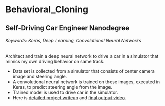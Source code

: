 # Behavioral_Cloning

## Self-Driving Car Engineer Nanodegree

###### Keywords: Keras, Deep Learning, Convolutional Neural Networks 
Architect and train a deep neural network to drive a car in a simulator that mimics my own driving behavior on same track. 
- Data set is collected from a simulator that consists of center camera image and steering angle.
- A convolutional neural network is trained on these images, executed in Keras, to predict steering angle from the image.
- Trained model is used to drive car in the simulator.
- Here is [detailed project writeup](https://github.com/suji0131/Behavioral_Cloning/blob/master/writeup.md) and [final output video](https://github.com/suji0131/Behavioral_Cloning/blob/master/video.mp4).
